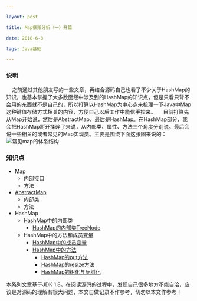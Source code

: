 ```yaml
---

layout: post

title: Map框架分析（一）开篇

date: 2018-6-3

tags: Java基础

---
```


### 说明
&nbsp;&nbsp;&nbsp;&nbsp;之前通过其他朋友写的一些文章，再结合源码自己也看了不少关于HashMap的知识，也基本掌握了大多数面经中涉及到的HashMap的知识点，但是只看只背不会用的东西就不是自己的，所以打算以HashMap为中心点来梳理一下Java中Map这种键值存储方式相关的内容，方便自己以后工作中能信手捏来。
&nbsp;&nbsp;&nbsp;&nbsp;目前打算先从Map开始说，然后是AbstractMap，最后是HashMap。在HashMap部分，我会把HashMap掰开揉碎了来说，从内部类、属性、方法三个角度分别说。最后会说一些相关的或者常见的Map实现类。主要是围绕下面这张图来说的：
![常见map的体系结构](https://github.com/heshengbang/heshengbang.github.io/raw/master/images/javabasic/HashMap源码分析/常见map的体系结构.jpg)

### 知识点
- [Map](http://www.heshengbang.tech/2018/06/Map框架分析-二-Map接口分析/)
	- 内部接口
	- 方法
- [AbstractMap](http://www.heshengbang.tech/2018/06/Map框架分析-三-AbstractMap抽象类分析/)
	- 内部类
	- 方法
- HashMap
	- [HashMap中的内部类](http://www.heshengbang.tech/2018/06/Map框架分析-四-HashMap的内部类/)
		- [HashMap的内部类TreeNode](http://www.heshengbang.tech/2018/06/Map框架分析（九）HashMap的内部类TreeNode/)
	- HashMap中的方法和成员变量
		- [HashMap中的成员变量](http://www.heshengbang.tech/2018/06/Map框架分析-十-HashMap中的成员变量/)
		- [HashMap中的方法](http://www.heshengbang.tech/2018/06/Map框架分析-五-HashMap中的方法/)
            - [HashMap的put方法](http://www.heshengbang.tech/2018/06/Map框架分析-六-HashMap的put方法/)
            - [HashMap的resize方法](http://www.heshengbang.tech/2018/06/Map框架分析-七-HashMap的resize方法/)
            - [HashMap的树化与反树化](http://www.heshengbang.tech/2018/06/Map框架分析-八-HashMap的树化与反树化/)


本系列文章基于JDK 1.8。在阅读源码的过程中，发现自己很多地方不能自洽，应该是对源码的理解有很大问题，本文自做记录不作参考，切勿以本文作参考！